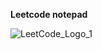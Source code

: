 **Leetcode notepad**

![LeetCode_Logo_1](https://github.com/user-attachments/assets/9e807a81-a15c-48f5-837a-8811a5982b3e)
